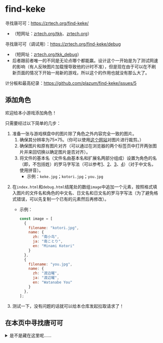 # find-keke
寻找唐可可：https://zrtech.org/find-keke/
- （短网址：[zrtech.org/tkk](https://zrtech.org/tkk)、[zrtech.org](https://zrtech.org)）

寻找唐可可（调试用）：https://zrtech.org/find-keke/debug
- （短网址：[zrtech.org/tkk_debug](https://zrtech.org/tkk_debug)）
- 后者跟前者唯一的不同是无论点哪个都能赢。设计这个一开始是为了测试网速的影响（有人反映图片加载慢导致他的计时不准），但是现在由于可以在不刷新页面的情况下开始一局新的游戏，所以这个的作用也就没有那么大了。

计分板和最高纪录：https://github.com/plazum/find-keke/issues/5

## 添加角色
欢迎给本小游戏添加角色！

只需要经过以下简单的几步：

1. 准备一张与游戏棋盘中的图片除了角色之外内容完全一致的图片。
   1. 确保其分辨率为75×75。（你可以使用[这个网站](https://www.iloveimg.com/zh-cn/crop-image)对图片进行裁剪。）
   2. 确保图片和原有图片对齐（可以通过在浏览器的两个标签页中打开两张图片并来回切换以确定图片是否对齐）。
   3. 将文件的基本名（文件名由基本名和扩展名两部分组成）设置为角色的名（即，不包括姓）的罗马字写法（可以参考[1][1]、[2][2]、[3][3]、[4][4]）（对于中文名，使用拼音）。
      - 示例：`keke.jpg`；`kotori.jpg`；`you.jpg`

[1]:https://en.wikipedia.org/wiki/Love_Live!_School_Idol_Project#μ's
[2]:https://en.wikipedia.org/wiki/Love_Live!_Sunshine!!#Aqours
[3]:https://en.wikipedia.org/wiki/Love_Live!_Nijigasaki_High_School_Idol_Club#Nijigasaki_High_School_Idol_Club
[4]:https://en.wikipedia.org/wiki/Love_Live!_Superstar!!#Liella!

2. 在`index.html`和`debug.html`结尾处的数组`image`中追加一个元素，按照格式填入图片的文件名和角色的中文名、日文名和日文名的罗马字写法（为了避免格式错误，可以先复制一个已有的元素然后再修改）。
   - 示例：
     ```javascript
     const image = [
       {
         filename: "kotori.jpg",
         name: {
           zh: "南小鸟",
           ja: "南ことり",
           en: "Minami Kotori"
         }
       },
       {
         filename: "you.jpg",
         name: {
           zh: "渡边曜",
           ja: "渡辺曜",
           en: "Watanabe You"
         }
       },
     ];
     ```

3. 测试一下，没有问题的话就可以给本仓库发起拉取请求了！

## 在本页中寻找唐可可
<details><summary>是不是藏在这里呢……</summary>
被你发现啦！

![keke-big.jpg](https://repository-images.githubusercontent.com/431044681/bbb358a6-de45-4d8a-b29b-f17cca522403)
</details>

